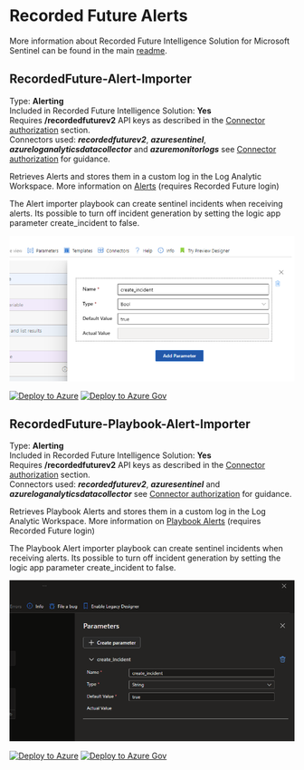 # Recorded Future Alerts

More information about Recorded Future Intelligence Solution for Microsoft Sentinel can be found in the main [readme](../readme.md).

## RecordedFuture-Alert-Importer
Type: **Alerting**\
Included in Recorded Future Intelligence Solution: **Yes**\
Requires **/recordedfuturev2** API keys as described in the [Connector authorization](../readme.md#connectors-authorization) section. \
Connectors used: ***recordedfuturev2***, ***azuresentinel***, ***azureloganalyticsdatacollector*** and ***azuremonitorlogs*** see [Connector authorization](../readme.md#connectors-authorization) for guidance.

Retrieves Alerts and stores them in a custom log in the Log Analytic Workspace. More information on <a href="https://support.recordedfuture.com/hc/en-us/articles/115002151327-Setting-up-Event-Alerts" target="_blank">Alerts</a> (requires Recorded Future login)

The Alert importer playbook can create sentinel incidents when receiving alerts. Its possible to turn off incident generation by setting the logic app parameter create_incident to false.

![](../Images/2023-08-09-18-05-46.png)

<a href="https://portal.azure.com/#create/Microsoft.Template/uri/https%3A%2F%2Fraw.githubusercontent.com%2FAzure%2FAzure-Sentinel%2Fmaster%2FSolutions%2FRecorded%2520Future%2FPlaybooks%2FAlerts%2FRecordedFuture-Alert-Importer%2Fazuredeploy.json" target="_blank">![Deploy to Azure](https://aka.ms/deploytoazurebutton)</a>
<a href="https://portal.azure.us/#create/Microsoft.Template/uri/https%3A%2F%2Fraw.githubusercontent.com%2FAzure%2FAzure-Sentinel%2Fmaster%2FSolutions%2FRecorded%2520Future%2FPlaybooks%2FAlerts%2FRecordedFuture-Alert-Importer%2Fazuredeploy.json" target="_blank">![Deploy to Azure Gov](https://aka.ms/deploytoazuregovbutton)</a>


## RecordedFuture-Playbook-Alert-Importer
Type: **Alerting**\
Included in Recorded Future Intelligence Solution: **Yes**\
Requires **/recordedfuturev2** API keys as described in the [Connector authorization](#connectors-authorization) section. \
Connectors used: ***recordedfuturev2***, ***azuresentinel*** and ***azureloganalyticsdatacollector*** see [Connector authorization](../readme.md#connectors-authorization) for guidance. 

Retrieves Playbook Alerts and stores them in a custom log in the Log Analytic Workspace. More information on <a href="https://support.recordedfuture.com/hc/en-us/articles/13152506878739-Playbook-Alerting-Rules" target="_blank">Playbook Alerts</a> (requires Recorded Future login)

The Playbook Alert importer playbook can create sentinel incidents when receiving alerts. Its possible to turn off incident generation by setting the logic app parameter create_incident to false.

![alt text](create_incident.png)

<a href="https://portal.azure.com/#create/Microsoft.Template/uri/https%3A%2F%2Fraw.githubusercontent.com%2FAzure%2FAzure-Sentinel%2Fmaster%2FSolutions%2FRecorded%2520Future%2FPlaybooks%2FAlerts%2FRecordedFuture-Playbook-Alert-Importer%2Fazuredeploy.json" target="_blank">![Deploy to Azure](https://aka.ms/deploytoazurebutton)</a>
<a href="https://portal.azure.us/#create/Microsoft.Template/uri/https%3A%2F%2Fraw.githubusercontent.com%2FAzure%2FAzure-Sentinel%2Fmaster%2FSolutions%2FRecorded%2520Future%2FPlaybooks%2FAlerts%2FRecordedFuture-Playbook-Alert-Importer%2Fazuredeploy.json" target="_blank">![Deploy to Azure Gov](https://aka.ms/deploytoazuregovbutton)</a>
